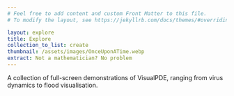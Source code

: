 ```yaml
---
# Feel free to add content and custom Front Matter to this file.
# To modify the layout, see https://jekyllrb.com/docs/themes/#overriding-theme-defaults

layout: explore
title: Explore
collection_to_list: create
thumbnail: /assets/images/OnceUponATime.webp
extract: Not a mathematician? No problem
---
```


A collection of full-screen demonstrations of VisualPDE, ranging from virus dynamics to flood visualisation.
